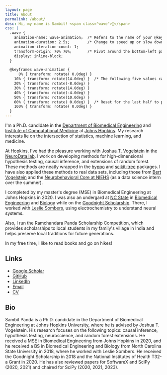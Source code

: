 ```yaml
---
layout: page
title: About
permalink: /about/
desc: Hi, my name is Sambit! <span class="wave">👋</span>
css: |
  .wave {
    animation-name: wave-animation;  /* Refers to the name of your @keyframes element below */
    animation-duration: 2.5s;        /* Change to speed up or slow down */
    animation-iteration-count: 1;
    transform-origin: 70% 70%;       /* Pivot around the bottom-left palm */
    display: inline-block;
  }

  @keyframes wave-animation {
      0% { transform: rotate( 0.0deg) }
    10% { transform: rotate(14.0deg) }  /* The following five values can be played with to make the waving more or less extreme */
    20% { transform: rotate(-8.0deg) }
    30% { transform: rotate(14.0deg) }
    40% { transform: rotate(-4.0deg) }
    50% { transform: rotate(10.0deg) }
    60% { transform: rotate( 0.0deg) }  /* Reset for the last half to pause */
    100% { transform: rotate( 0.0deg) }
  }
---
```


I'm a Ph.D. candidate in the [Department of Biomedical Engineering](http://www.bme.jhu.edu/) and [Institute of Computational Medicine](https://icm.jhu.edu/) at [Johns Hopkins](https://www.jhu.edu/).
My research interests lie on the intersection of statistics, machine learning, and medicine.

At Hopkins, I've had the pleasure working with [Joshua T. Vogelstein](https://jovo.me/) in the [NeuroData lab](https://neurodata.io/).
I work on developing methods for high-dimensional hypothesis testing, causal inference, and extensions of random forest.
These methods are neatly wrapped in the [hyppo](https://github.com/neurodata/hyppo) and [scikit-tree](https://github.com/neurodata/scikit-tree) packages.
I have also applied these methods to real data sets, including those from [Bert Vogelstein](https://www.hopkinsmedicine.org/profiles/details/bert-vogelstein) and the [Neurobehavioral Core at NIEHS](https://www.niehs.nih.gov/research/atniehs/facilities/neurobehavioral/index.cfm) (as a data science intern over the summer).

I completed by my master's degree (MSE) in Biomedical Engineering at Johns Hopkins in 2020. I was also an undergard at [NC State](https://www.ncsu.edu/) in [Biomedical Engineering](https://bme.unc.edu/) and [Biology](https://bio.sciences.ncsu.edu/) while on the [Goodnight Scholarship](https://goodnight.ncsu.edu/). There, I worked with [Leslie Sombers](https://www.somberslab.org/), using electrochemistry to understand neural systems. 

Also, I run the Ramchandara Panda Scholarship Competition, which provides scholarships to local students in my family's village in India and helps preserve local traditions for future generations.

In my free time, I like to read books and go on hikes!

## Links
- [Google Scholar](https://scholar.google.com/citations?user=-V3CmPoAAAAJ&hl=en)
- [GitHub](https://github.com/sampan501)
- [LinkedIn](https://www.linkedin.com/in/sampan501/)
- [Email](mailto:spanda3@jhu.edu)
- [CV](/assets/pdf/cv.pdf)

## Bio

Sambit Panda is a Ph.D. candidate in the Department of Biomedical Engineering at Johns Hopkins University, where he is advised by Joshua T. Vogelstein.
His research focuses on the following topics: causal inference, hypothesis testing, neuroscience, and random forest extensions.
He received a MSE in Biomedical Engineering from Johns Hopkins in 2020, and he received a BS in Biomedical Engineering and Biology from North Carolina State University in 2018, where he worked with Leslie Sombers.
He received the Goodnight Scholarship in 2018 and the National Institutes of Health T32-a Grant in 2020.
He has also reviewed papers for SoftwareX and SciPy (2020, 2021) and chaired for SciPy (2020, 2021, 2023).
